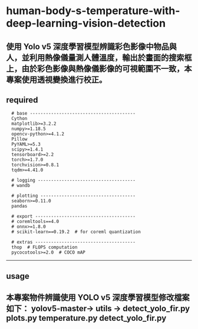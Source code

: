 # human-body-s-temperature-with-deep-learning-vision-detection
使用 Yolo v5 深度學習模型辨識彩色影像中物品與人，並利用熱像儀量測人體溫度，輸出於畫面的搜索框上，由於彩色影像與熱像儀影像的可視範圍不一致，本專案使用透視變換進行校正。
---------------------------------------------------------------------
required
---------------------------------------------------------------------
      # base ----------------------------------------
      Cython
      matplotlib>=3.2.2
      numpy>=1.18.5
      opencv-python>=4.1.2
      Pillow
      PyYAML>=5.3
      scipy>=1.4.1
      tensorboard>=2.2
      torch>=1.7.0
      torchvision>=0.8.1
      tqdm>=4.41.0

      # logging -------------------------------------
      # wandb

      # plotting ------------------------------------
      seaborn>=0.11.0
      pandas

      # export --------------------------------------
      # coremltools==4.0
      # onnx>=1.8.0
      # scikit-learn==0.19.2  # for coreml quantization

      # extras --------------------------------------
      thop  # FLOPS computation
      pycocotools>=2.0  # COCO mAP
--------------------------------------------------------
usage
--------------------------------------------------------
本專案物件辨識使用 YOLO v5 深度學習模型修改檔案如下：
yolov5-master-> utils -> detect_yolo_fir.py
                         plots.py
                         temperature.py
detect_yolo_fir.py
------------------------------------------------------



